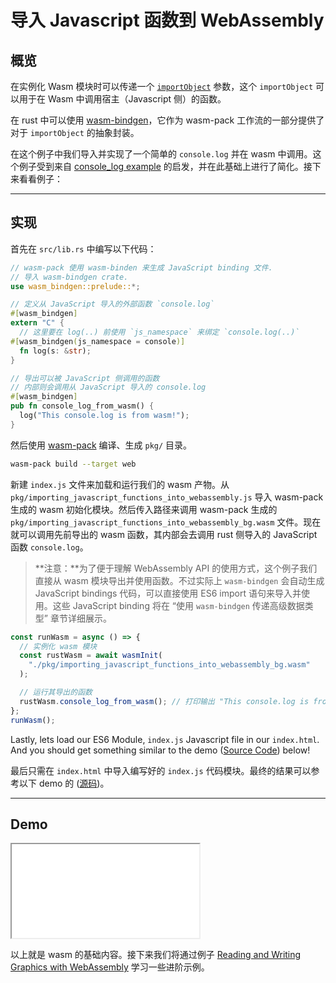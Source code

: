 # 导入 Javascript 函数到 WebAssembly

## 概览

在实例化 Wasm 模块时可以传递一个 [`importObject`](https://developer.mozilla.org/en-US/docs/Web/JavaScript/Reference/Global_Objects/WebAssembly/instantiateStreaming) 参数，这个 `importObject` 可以用于在 Wasm 中调用宿主（Javascript 侧）的函数。

在 rust 中可以使用 [wasm-bindgen](https://github.com/rustwasm/wasm-bindgen)，它作为 wasm-pack 工作流的一部分提供了对于 `importObject` 的抽象封装。

在这个例子中我们导入并实现了一个简单的 `console.log` 并在 wasm 中调用。这个例子受到来自 [console_log example](https://github.com/rustwasm/wasm-bindgen/blob/master/examples/console_log/src/lib.rs) 的启发，并在此基础上进行了简化。接下来看看例子：

---

## 实现

首先在 `src/lib.rs` 中编写以下代码：

```rust
// wasm-pack 使用 wasm-binden 来生成 JavaScript binding 文件.
// 导入 wasm-bindgen crate.
use wasm_bindgen::prelude::*;

// 定义从 JavaScript 导入的外部函数 `console.log`
#[wasm_bindgen]
extern "C" {
  // 这里要在 log(..) 前使用 `js_namespace` 来绑定 `console.log(..)`
#[wasm_bindgen(js_namespace = console)]
  fn log(s: &str);
}

// 导出可以被 JavaScript 侧调用的函数
// 内部则会调用从 JavaScript 导入的 console.log
#[wasm_bindgen]
pub fn console_log_from_wasm() {
  log("This console.log is from wasm!");
}
```

然后使用 [wasm-pack](https://github.com/rustwasm/wasm-pack) 编译、生成 `pkg/` 目录。

```bash
wasm-pack build --target web
```

新建 `index.js` 文件来加载和运行我们的 wasm 产物。从 `pkg/importing_javascript_functions_into_webassembly.js` 导入 wasm-pack 生成的 wasm 初始化模块。然后传入路径来调用 wasm-pack 生成的 `pkg/importing_javascript_functions_into_webassembly_bg.wasm` 文件。现在就可以调用先前导出的 wasm 函数，其内部会去调用 rust 侧导入的 JavaScript 函数 `console.log`。

> **注意：**为了便于理解 WebAssembly API 的使用方式，这个例子我们直接从 wasm 模块导出并使用函数。不过实际上 `wasm-bindgen` 会自动生成 JavaScript bindings 代码，可以直接使用 ES6 import 语句来导入并使用。这些 JavaScript binding 将在 “使用 `wasm-bindgen` 传递高级数据类型” 章节详细展示。

```javascript
const runWasm = async () => {
  // 实例化 wasm 模块
  const rustWasm = await wasmInit(
    "./pkg/importing_javascript_functions_into_webassembly_bg.wasm"
  );

  // 运行其导出的函数
  rustWasm.console_log_from_wasm(); // 打印输出 "This console.log is from wasm!"
};
runWasm();
```

Lastly, lets load our ES6 Module, `index.js` Javascript file in our `index.html`. And you should get something similar to the demo ([Source Code](/source-redirect?path=examples/importing-javascript-functions-into-webassembly/demo/rust)) below!

最后只需在 `index.html` 中导入编写好的 `index.js` 代码模块。最终的结果可以参考以下 demo 的 ([源码](/source-redirect?path=examples/importing-javascript-functions-into-webassembly/demo/rust))。

---

## Demo

<iframe title="Rust Demo" src="/demo-redirect?example-name=importing-javascript-functions-into-webassembly"></iframe>

以上就是 wasm 的基础内容。接下来我们将通过例子 [Reading and Writing Graphics with WebAssembly](/example-redirect?exampleName=reading-and-writing-graphics) 学习一些进阶示例。

